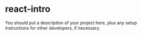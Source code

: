 # react-intro

You should put a description of your project here, plus any setup instructions for other developers, if necessary.